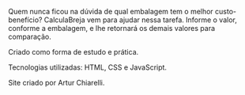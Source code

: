 Quem nunca ficou na dúvida de qual embalagem tem o melhor custo-benefício? CalculaBreja vem para ajudar nessa tarefa.
Informe o valor, conforme a embalagem, e lhe retornará os demais valores para comparação.



Criado como forma de estudo e prática.


Tecnologias utilizadas: HTML, CSS e JavaScript.

Site criado por Artur Chiarelli.